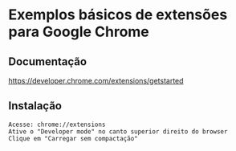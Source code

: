 # Exemplos básicos de extensões para Google Chrome

## Documentação 
  https://developer.chrome.com/extensions/getstarted

## Instalação
    Acesse: chrome://extensions
    Ative o "Developer mode" no canto superior direito do browser
    Clique em "Carregar sem compactação"
